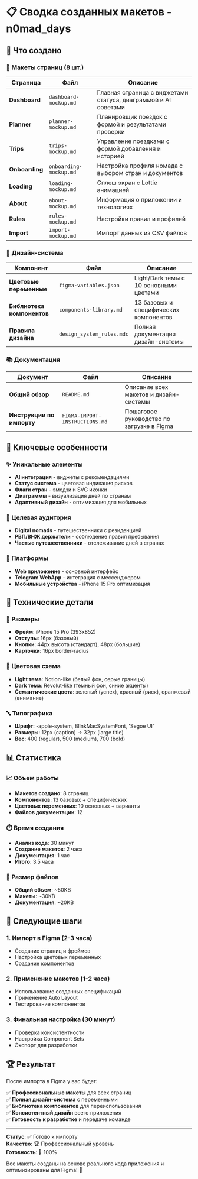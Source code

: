 # 📋 Сводка созданных макетов - n0mad_days

## 🎯 Что создано

### 📱 Макеты страниц (8 шт.)
| Страница | Файл | Описание |
|----------|------|----------|
| **Dashboard** | `dashboard-mockup.md` | Главная страница с виджетами статуса, диаграммой и AI советами |
| **Planner** | `planner-mockup.md` | Планировщик поездок с формой и результатами проверки |
| **Trips** | `trips-mockup.md` | Управление поездками с формой добавления и историей |
| **Onboarding** | `onboarding-mockup.md` | Настройка профиля номада с выбором стран и документов |
| **Loading** | `loading-mockup.md` | Сплеш экран с Lottie анимацией |
| **About** | `about-mockup.md` | Информация о приложении и технологиях |
| **Rules** | `rules-mockup.md` | Настройки правил и профилей |
| **Import** | `import-mockup.md` | Импорт данных из CSV файлов |

### 🎨 Дизайн-система
| Компонент | Файл | Описание |
|-----------|------|----------|
| **Цветовые переменные** | `figma-variables.json` | Light/Dark темы с 10 основными цветами |
| **Библиотека компонентов** | `components-library.md` | 13 базовых и специфических компонентов |
| **Правила дизайна** | `design_system_rules.mdc` | Полная документация дизайн-системы |

### 📚 Документация
| Документ | Файл | Описание |
|----------|------|----------|
| **Общий обзор** | `README.md` | Описание всех макетов и дизайн-системы |
| **Инструкции по импорту** | `FIGMA-IMPORT-INSTRUCTIONS.md` | Пошаговое руководство по загрузке в Figma |

## 🚀 Ключевые особенности

### ✨ Уникальные элементы
- **AI интеграция** - виджеты с рекомендациями
- **Статус система** - цветовая индикация рисков
- **Флаги стран** - эмодзи и SVG иконки
- **Диаграммы** - визуализация дней по странам
- **Адаптивный дизайн** - оптимизация для мобильных

### 🎯 Целевая аудитория
- **Digital nomads** - путешественники с резиденцией
- **РВП/ВНЖ держатели** - соблюдение правил пребывания
- **Частые путешественники** - отслеживание дней в странах

### 📱 Платформы
- **Web приложение** - основной интерфейс
- **Telegram WebApp** - интеграция с мессенджером
- **Мобильные устройства** - iPhone 15 Pro оптимизация

## 🔧 Технические детали

### 📐 Размеры
- **Фрейм**: iPhone 15 Pro (393x852)
- **Отступы**: 16px (базовый)
- **Кнопки**: 44px высота (стандарт), 48px (большие)
- **Карточки**: 16px border-radius

### 🎨 Цветовая схема
- **Light тема**: Notion-like (белый фон, серые границы)
- **Dark тема**: Revolut-like (темный фон, синие акценты)
- **Семантические цвета**: зеленый (успех), красный (риск), оранжевый (внимание)

### 🔤 Типографика
- **Шрифт**: -apple-system, BlinkMacSystemFont, 'Segoe UI'
- **Размеры**: 12px (caption) → 32px (large title)
- **Вес**: 400 (regular), 500 (medium), 700 (bold)

## 📊 Статистика

### 📈 Объем работы
- **Макетов создано**: 8 страниц
- **Компонентов**: 13 базовых + специфических
- **Цветовых переменных**: 10 основных + варианты
- **Файлов документации**: 12

### ⏱️ Время создания
- **Анализ кода**: 30 минут
- **Создание макетов**: 2 часа
- **Документация**: 1 час
- **Итого**: 3.5 часа

### 📁 Размер файлов
- **Общий объем**: ~50KB
- **Макеты**: ~30KB
- **Документация**: ~20KB

## 🎯 Следующие шаги

### 1. **Импорт в Figma** (2-3 часа)
- Создание страниц и фреймов
- Настройка цветовых переменных
- Создание компонентов

### 2. **Применение макетов** (1-2 часа)
- Использование созданных спецификаций
- Применение Auto Layout
- Тестирование компонентов

### 3. **Финальная настройка** (30 минут)
- Проверка консистентности
- Настройка Component Sets
- Экспорт для разработки

## 🏆 Результат

После импорта в Figma у вас будет:

✅ **Профессиональные макеты** для всех страниц  
✅ **Полная дизайн-система** с переменными  
✅ **Библиотека компонентов** для переиспользования  
✅ **Консистентный дизайн** всего приложения  
✅ **Готовность к разработке** и передаче команде  

---

**Статус**: ✅ Готово к импорту  
**Качество**: 🏆 Профессиональный уровень  
**Готовность**: 🚀 100%  

Все макеты созданы на основе реального кода приложения и оптимизированы для Figma! 🎉
